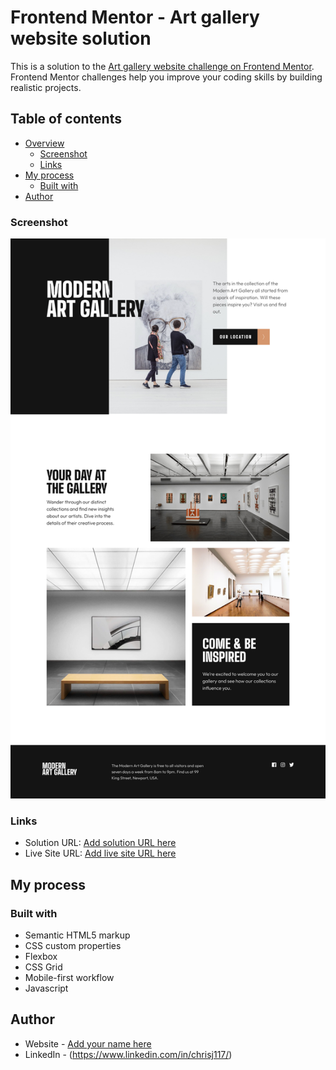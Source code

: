# Frontend Mentor - Art gallery website solution

This is a solution to the [Art gallery website challenge on Frontend Mentor](https://www.frontendmentor.io/challenges/art-gallery-website-yVdrZlxyA). Frontend Mentor challenges help you improve your coding skills by building realistic projects. 

## Table of contents

- [Overview](#overview)
  - [Screenshot](#screenshot)
  - [Links](#links)
- [My process](#my-process)
  - [Built with](#built-with)
- [Author](#author)


### Screenshot

![](./assets/d-museum.png)




### Links

- Solution URL: [Add solution URL here](https://github.com/chrisfyi/modern_art_gallery)
- Live Site URL: [Add live site URL here](https://modern-art-gallery-green.vercel.app/)

## My process

### Built with

- Semantic HTML5 markup
- CSS custom properties
- Flexbox
- CSS Grid
- Mobile-first workflow
- Javascript



## Author

- Website - [Add your name here](https://portfolio-chrisfyi.vercel.app/)
- LinkedIn - (https://www.linkedin.com/in/chrisj117/)


